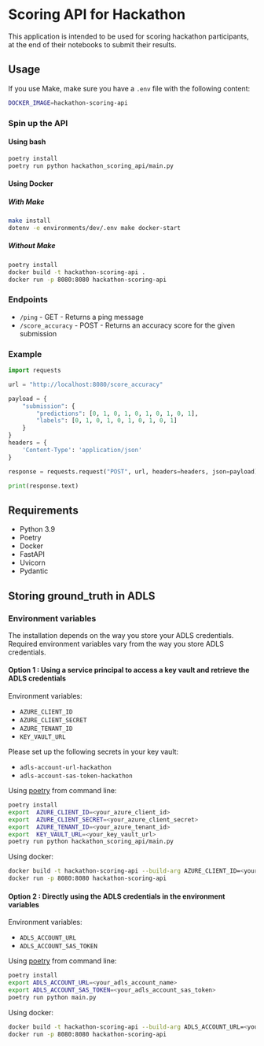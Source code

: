 # Scoring API for Hackathon

This application is intended to be used for scoring hackathon participants, 
at the end of their notebooks to submit their results.

## Usage

If you use Make, make sure you have a `.env` file with the following content:
    
```bash
DOCKER_IMAGE=hackathon-scoring-api
```

### Spin up the API

#### Using bash

```bash
poetry install
poetry run python hackathon_scoring_api/main.py
```

#### Using Docker

##### With Make

```bash
make install
dotenv -e environments/dev/.env make docker-start
```

##### Without Make

```bash
poetry install
docker build -t hackathon-scoring-api .
docker run -p 8080:8080 hackathon-scoring-api
```


### Endpoints

- `/ping` - GET - Returns a ping message
- `/score_accuracy` - POST - Returns an accuracy score for the given submission

### Example

```python
import requests

url = "http://localhost:8080/score_accuracy"

payload = {
    "submission": {
        "predictions": [0, 1, 0, 1, 0, 1, 0, 1, 0, 1],
        "labels": [0, 1, 0, 1, 0, 1, 0, 1, 0, 1]
    }
}
headers = {
    'Content-Type': 'application/json'
}

response = requests.request("POST", url, headers=headers, json=payload)

print(response.text)
```

## Requirements

- Python 3.9
- Poetry
- Docker
- FastAPI
- Uvicorn
- Pydantic

## Storing ground_truth in ADLS

### Environment variables

The installation depends on the way you store your ADLS credentials.
Required environment variables vary from the way you store ADLS credentials.

#### Option 1 : Using a service principal to access a key vault and retrieve the ADLS credentials

Environment variables:

- `AZURE_CLIENT_ID`
- `AZURE_CLIENT_SECRET`
- `AZURE_TENANT_ID`
- `KEY_VAULT_URL`

Please set up the following secrets in your key vault:

- `adls-account-url-hackathon`
- `adls-account-sas-token-hackathon`

Using [poetry](https://python-poetry.org/) from command line:
```bash
poetry install
export  AZURE_CLIENT_ID=<your_azure_client_id>
export  AZURE_CLIENT_SECRET=<your_azure_client_secret>
export  AZURE_TENANT_ID=<your_azure_tenant_id>
export  KEY_VAULT_URL=<your_key_vault_url>
poetry run python hackathon_scoring_api/main.py
```

Using docker:
```bash
docker build -t hackathon-scoring-api --build-arg AZURE_CLIENT_ID=<your_azure_client_id> --build-arg AZURE_CLIENT_SECRET=<your_azure_client_secret> --build-arg AZURE_TENANT_ID=<your_azure_tenant_id> --build-arg KEY_VAULT_URL=<your_key_vault_url> .
docker run -p 8080:8080 hackathon-scoring-api
```

#### Option 2 : Directly using the ADLS credentials in the environment variables

Environment variables:

- `ADLS_ACCOUNT_URL`
- `ADLS_ACCOUNT_SAS_TOKEN`

Using [poetry](https://python-poetry.org/) from command line:
```bash
poetry install
export ADLS_ACCOUNT_URL=<your_adls_account_name>
export ADLS_ACCOUNT_SAS_TOKEN=<your_adls_account_sas_token>
poetry run python main.py
```

Using docker:
```bash
docker build -t hackathon-scoring-api --build-arg ADLS_ACCOUNT_URL=<your_adls_account_name> --build-arg ADLS_ACCOUNT_SAS_TOKEN=<your_adls_account_sas_token> .
docker run -p 8080:8080 hackathon-scoring-api
```
